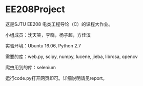 # EE208Project
这是SJTU EE208 电类工程导论（C）的课程大作业。  

小组成员：沈天笑，李晓，杨子超，方佳滨

实验环境：Ubuntu 16.06, Python 2.7

需要的库：web.py, scipy, numpy, lucene, jieba, librosa, opencv

爬虫用到的库：selenium

运行code.py打开网页即可。详细说明请见report。